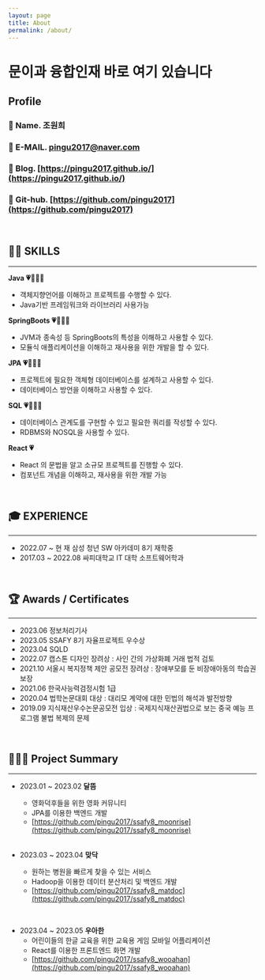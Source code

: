 ```yaml
---
layout: page
title: About
permalink: /about/
---
```


# 문이과 융합인재 바로 여기 있습니다

## Profile

### 🐧 Name. 조원희

### 📧 E-MAIL. pingu2017@naver.com

### 💬 Blog. [https://pingu2017.github.io/](https://pingu2017.github.io/)

### 💾 Git-hub. [https://github.com/pingu2017](https://github.com/pingu2017)

<br>

## 👨‍💻 **SKILLS**

---

**Java 💗🧡💛💚**

- 객체지향언어를 이해하고 프로젝트를 수행할 수 있다.
- Java기반 프레임워크와 라이브러리 사용가능

**SpringBoots 💗🧡💛💚**

- JVM과 종속성 등 SpringBoots의 특성을 이해하고 사용할 수 있다.
- 모듈식 애플리케이션을 이해하고 재사용을 위한 개발을 할 수 있다.

**JPA 💗🧡💛💚**

- 프로젝트에 필요한 객체형 데이터베이스를 설계하고 사용할 수 있다.
- 데이터베이스 방언을 이해하고 사용할 수 있다.

**SQL 💗🧡💛💚**

- 데이터베이스 관계도를 구현할 수 있고 필요한 쿼리를 작성할 수 있다.
- RDBMS와 NOSQL을 사용할 수 있다.

**React 💗**

- React 의 문법을 알고 소규모 프로젝트를 진행할 수 있다.
- 컴포넌트 개념을 이해하고, 재사용을 위한 개발 가능

<br>

## 🎓 EXPERIENCE

---

- 2022.07 ~ 현 재 삼성 청년 SW 아카데미 8기 재학중
- 2017.03 ~ 2022.08 싸피대학교 IT 대학 소프트웨어학과

<br>

## 🏆 Awards / Certificates

---

- 2023.06 정보처리기사
- 2023.05 SSAFY 8기 자율프로젝트 우수상
- 2023.04 SQLD
- 2022.07 캡스톤 디자인 장려상 : 사인 간의 가상화폐 거래 법적 검토
- 2021.10 서울시 복지정책 제안 공모전 장려상 : 장애부모를 둔 비장애아동의 학습권 보장
- 2021.06 한국사능력검정시험 1급
- 2020.04 법학논문대회 대상 : 대리모 계약에 대한 민법의 해석과 발전방향
- 2019.09 지식재산우수논문공모전 입상 : 국제지식재산권법으로 보는 중국 예능 프로그램 불법
  복제의 문제

<br>

## 👨🏻‍💻 Project Summary

---

- 2023.01 ~ 2023.02 **달뜸**

  - 영화덕후들을 위한 영화 커뮤니티
  - JPA를 이용한 백엔드 개발
  - [https://github.com/pingu2017/ssafy8_moonrise](https://github.com/pingu2017/ssafy8_moonrise)

  <br>

- 2023.03 ~ 2023.04 **맞닥**

  - 원하는 병원을 빠르게 찾을 수 있는 서비스
  - Hadoop을 이용한 데이터 분산처리 및 백엔드 개발
  - [https://github.com/pingu2017/ssafy8_matdoc](https://github.com/pingu2017/ssafy8_matdoc)

<br>

- 2023.04 ~ 2023.05 **우아한**
  - 어린이들의 한글 교육을 위한 교육용 게임 모바일 어플리케이션
  - React를 이용한 프론트엔드 화면 개발
  - [https://github.com/pingu2017/ssafy8_wooahan](https://github.com/pingu2017/ssafy8_wooahan)
